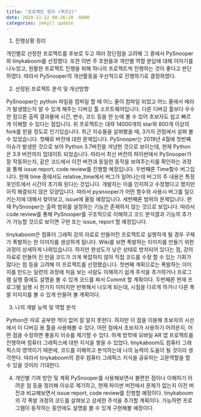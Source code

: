 ```yaml
---
title: "프로젝트 정리 (퀴즈2)"
date: 2020-11-22 08:26:28 -0400
categories: jekyll update
---
```

1. 진행상황 정리

개인별로 선정한 프로젝트를 후보로 두고 여러 장단점을 고려해 그 중에서 PySnooper와 tinykaboom를 선정했다. 또한 이번 주 조원들과 개인별 역할 분담에 대해 이야기를 나누었고, 원활한 프로젝트 진행을 위해 하나의 프로젝트씩 진행하는 것이 좋다고 판단하였다. 따라서 PySnooper의 개선활동을 우선적으로 진행하기로 결정하였다.

2. 선정된 프로젝트 분석 및 개선방향

PySnooper는 python 파일을 컴파일 할 때 어느 줄이 컴파일 되었고 어느 줄에서 에러가 발생했는지 알 수 있게 해주는 디버깅 툴 소프트웨어입니다. 다른 디버깅 툴보다 우수한 점으론 출력 결과물에 시간, 변수, 코드 등을 한 눈에 볼 수 있어 초보자도 쉽고 빠르게 이해할 수 있다는 점입니다. 위 프로젝트는 대략 14000개의 star와 800개 이상의 fork를 받을 정도로 인기있습니다. 최근 이슈들을 살펴봤을 때, 3가지 관점에서 살펴 볼 수 있었습니다. 첫째로 버전에 대한 문제입니다. PySnooper는 2019년 4월에 첫번째 이슈가 발생한 것으로 보아 Python 3.7버전을 겨냥한 것으로 보이는데, 현재 Python은 3.9 버전까지 업데이트 되었습니다. 따라서 최신 버전의 파이썬에서 PySnooper가 잘 작동하는지, 같은 코드에서 이전 버전과 동일한 동작을 보여주는지를 확인하는 과정을 통해 issue report, code review를 진행할 예정입니다. 두번째론 Time함수 버그입니다. 현재 time 중에서도 relative_time에서 버그가 일어나는데 버그의 주 내용은 특정 포인트에서 시간이 초기화 된다는 것입니다. 개발자는 이를 인지하고 수정했다고 했지만 아직 해결되지 않은 모양입니다. 따라서 pysnooper가 어떤 함수와 사용시 버그를 일으키는지에 대해서 찾아보고, issue에 올릴 예정입니다. 세번째론 범위의 문제입니다. 현재 PySnooper는 출력 범위를 설정하는 기능은 존재하지 않는 것으로 보입니다. 따라서 code review를 통해 PySnooper를 구조적으로 이해하고 코드 분석결과 기능의 추가가 가능할 것으로 보이면 구현 또는 issue, report 할 예정입니다.

tinykaboom은 컴퓨터 그래픽 강의 자료로 만들어진 프로젝트로 실행하게 될 경우 구체가 폭발하는 한 이미지를 생성하게 됩니다. Wiki를 보면 폭발하는 이미지를 만들기 위한 과정이 상세하게 나와있습니다. 하지만 완성도가 낮은 상태로 방치되어 있다는 점, 강의 자료로 만들어 진 만큼 코드가 크게 복잡하지 않아 직접 코드를 수정 할 수 있는 기회가 많다는 점 등을 고려해 이 프로젝트를 선정했습니다. 첫번째 계획으로는 폭발하는 이미지를 만드는 일련의 과정에 처음 보는 사람도 이해하기 쉽게 주석을 추가하거나 프로그램 실행 중에도 설명을 볼 수 있게 코드를 짜서 Commit 할 계획이다. 두번째론 현재 프로그램 실행 시 한가지 이미지만 반복해서 나오게 되는데, 시점을 다르게 하거나 다른 폭발 이미지를 볼 수 있게 만들어 볼 계획이다.

3. 나의 개발 능력 및 역할 분석

Python은 따로 공부한 적이 없어 잘 알지 못한다. 하지만 이 점을 이용해 초보자의 시선에서 이 디버깅 용 툴을 사용해볼 수 있다. 어떤 점에서 초보자가 사용하기 어려운지, 어떤 점을 수정하면 좋을지 이슈를 제기할 수 있다.
하계 방학때 모바일 AR 앱 프로젝트를 진행하며 컴퓨터 그래픽스에 대한 지식을 쌓을 수 있었다. tinykaboom도 컴퓨터 그래픽스의 영역이기 때문에, 코드를 이해하고 분석하는데 나의 능력이 도움이 될 것이라 생각한다. 따라서 tinykaboom의 경우 컴퓨터 그래픽스 지식을 공유하는 고문역할을 할 수 있을 것이라 기대한다.

4. 개인별 기여 방안 및 계획
PySnooper를 사용해보면서 불편한 점이나 이해하기 어려운 점 등을 정리해 이슈로 제기하고, 현재 파이썬 버전에서 문제가 없는지 이전 버전과 비교해보면서 issue report, code review를 진행할 예정이다.
tinykaboom의 각 폭발 과정의 코드를 살펴보고 상세한 주석을 추가할 계획이다. 가능하면 프로그램이 동작하는 동안에도 설명을 볼 수 있게 구현해볼 예정이다.
